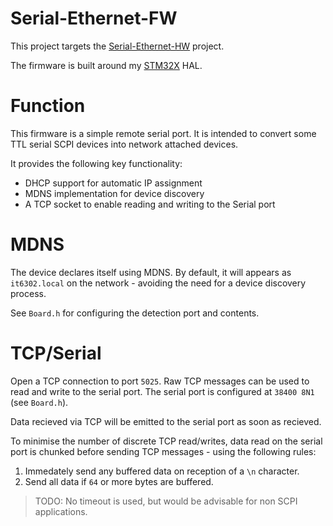 # Serial-Ethernet-FW

This project targets the [Serial-Ethernet-HW](https://github.com/TL-Embedded/Serial-Ethernet-HW) project.

The firmware is built around my [STM32X](https://github.com/Lambosaurus/STM32X) HAL.

# Function

This firmware is a simple remote serial port. It is intended to convert some TTL serial SCPI devices into network attached devices.

It provides the following key functionality: 
* DHCP support for automatic IP assignment
* MDNS implementation for device discovery
* A TCP socket to enable reading and writing to the Serial port

# MDNS

The device declares itself using MDNS. By default, it will appears as `it6302.local` on the network - avoiding the need for a device discovery process.

See `Board.h` for configuring the detection port and contents.

# TCP/Serial

Open a TCP connection to port `5025`. Raw TCP messages can be used to read and write to the serial port. The serial port is configured at `38400 8N1` (see `Board.h`).

Data recieved via TCP will be emitted to the serial port as soon as recieved. 

To minimise the number of discrete TCP read/writes, data read on the serial port is chunked before sending TCP messages - using the following rules:
 1. Immedately send any buffered data on reception of a `\n` character.
 2. Send all data if `64` or more bytes are buffered.

> TODO: No timeout is used, but would be advisable for non SCPI applications.
